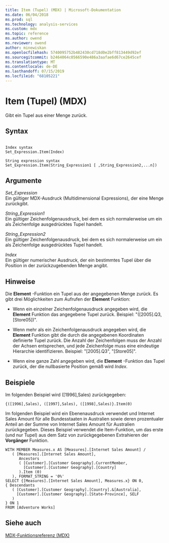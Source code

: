 ```yaml
---
title: Item (Tupel) (MDX) | Microsoft-Dokumentation
ms.date: 06/04/2018
ms.prod: sql
ms.technology: analysis-services
ms.custom: mdx
ms.topic: reference
ms.author: owend
ms.reviewer: owend
author: minewiskan
ms.openlocfilehash: 5740095752b482430cd718d0e2bff813449d92ef
ms.sourcegitcommit: b2464064c0566590e486a3aafae6d67ce2645cef
ms.translationtype: MT
ms.contentlocale: de-DE
ms.lasthandoff: 07/15/2019
ms.locfileid: "68105221"
---
```

# <a name="item-tuple-mdx"></a>Item (Tupel) (MDX)


  Gibt ein Tupel aus einer Menge zurück.  
  
## <a name="syntax"></a>Syntax  
  
```  
  
Index syntax  
Set_Expression.Item(Index)  
  
String expression syntax  
Set_Expression.Item(String_Expression1 [ ,String_Expression2,...n])  
```  
  
## <a name="arguments"></a>Argumente  
 *Set_Expression*  
 Ein gültiger MDX-Ausdruck (Multidimensional Expressions), der eine Menge zurückgibt.  
  
 *String_Expression1*  
 Ein gültiger Zeichenfolgenausdruck, bei dem es sich normalerweise um ein als Zeichenfolge ausgedrücktes Tupel handelt.  
  
 *String_Expression2*  
 Ein gültiger Zeichenfolgenausdruck, bei dem es sich normalerweise um ein als Zeichenfolge ausgedrücktes Tupel handelt.  
  
 *Index*  
 Ein gültiger numerischer Ausdruck, der ein bestimmtes Tupel über die Position in der zurückzugebenden Menge angibt.  
  
## <a name="remarks"></a>Hinweise  
 Die **Element** -Funktion ein Tupel aus der angegebenen Menge zurück. Es gibt drei Möglichkeiten zum Aufrufen der **Element** Funktion:  
  
-   Wenn ein einzelner Zeichenfolgenausdruck angegeben wird, die **Element** Funktion das angegebene Tupel zurück. Beispiel: "([2005].Q3, [Store05])".  
  
-   Wenn mehr als ein Zeichenfolgenausdruck angegeben wird, die **Element** Funktion gibt die durch die angegebenen Koordinaten definierte Tupel zurück. Die Anzahl der Zeichenfolgen muss der Anzahl der Achsen entsprechen, und jede Zeichenfolge muss eine eindeutige Hierarchie identifizieren. Beispiel: "[2005].Q3", "[Store05]".  
  
-   Wenn eine ganze Zahl angegeben wird, die **Element** -Funktion das Tupel zurück, der die nullbasierte Position gemäß wird *Index*.  
  
## <a name="examples"></a>Beispiele  
 Im folgenden Beispiel wird ([1996],Sales) zurückgegeben:  
  
 `{([1996],Sales), ([1997],Sales), ([1998],Sales)}.Item(0)`  
  
 Im folgenden Beispiel wird ein Ebenenausdruck verwendet und Internet Sales Amount für alle Bundesstaaten in Australien sowie deren prozentualer Anteil an der Summe von Internet Sales Amount für Australien zurückgegeben. Dieses Beispiel verwendet die Item-Funktion, um das erste (und nur Tupel) aus dem Satz von zurückgegebenen Extrahieren der **Vorgänger** Funktion.  
  
```  
WITH MEMBER Measures.x AS [Measures].[Internet Sales Amount] /   
   ( [Measures].[Internet Sales Amount],    
      Ancestors   
      ( [Customer].[Customer Geography].CurrentMember,  
        [Customer].[Customer Geography].[Country]  
      ).Item (0)  
   ), FORMAT_STRING = '0%'  
SELECT {[Measures].[Internet Sales Amount], Measures.x} ON 0,  
{ Descendants   
   ( [Customer].[Customer Geography].[Country].&[Australia],  
     [Customer].[Customer Geography].[State-Province], SELF   
   )   
} ON 1  
FROM [Adventure Works]  
```  
  
## <a name="see-also"></a>Siehe auch  
 [MDX-Funktionsreferenz &#40;MDX&#41;](../mdx/mdx-function-reference-mdx.md)  
  
  
